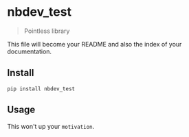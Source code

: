 # nbdev_test
> Pointless library


This file will become your README and also the index of your documentation.

## Install

`pip install nbdev_test`

## Usage

This won't up your `motivation`.
